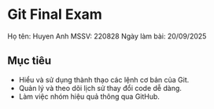 # Git Final Exam
Họ tên: Huyen Anh
MSSV: 220828
Ngày làm bài: 20/09/2025

## Mục tiêu
- Hiểu và sử dụng thành thạo các lệnh cơ bản của Git.
- Quản lý và theo dõi lịch sử thay đổi code dễ dàng.
- Làm việc nhóm hiệu quả thông qua GitHub.
